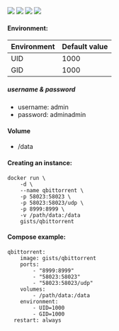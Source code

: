 ![](https://images.microbadger.com/badges/version/gists/qbittorrent.svg) ![](https://images.microbadger.com/badges/image/gists/qbittorrent.svg) ![](https://img.shields.io/docker/stars/gists/qbittorrent.svg) ![](https://img.shields.io/docker/pulls/gists/qbittorrent.svg)

#### Environment:

| Environment | Default value |
|-------------|---------------|
| UID       | 1000            |
| GID       | 1000            |

##### username & password

- username: admin
- password: adminadmin

#### Volume

- /data

#### Creating an instance:

    docker run \
        -d \
        --name qbittorrent \
        -p 58023:58023 \
        -p 58023:58023/udp \
        -p 8999:8999 \
        -v /path/data:/data
        gists/qbittorrent

#### Compose example:

    qbittorrent:
        image: gists/qbittorrent
        ports:
            - "8999:8999"
            - "58023:58023"
            - "58023:58023/udp"
        volumes:
            - /path/data:/data
        environment:
            - UID=1000
            - GID=1000
      restart: always

